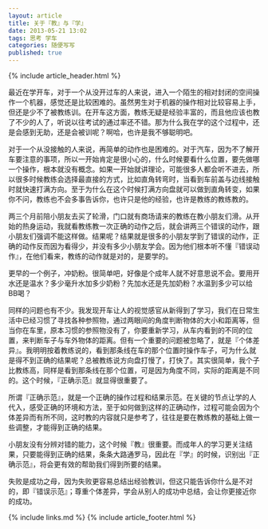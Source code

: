 ```yaml
---
layout: article
title: 关于『教』与『学』
date: 2013-05-21 13:02
tags: 思考 学车
categories: 随便写写
published: true
---
```


{% include  article_header.html %}

最近在学开车，对于一个从没开过车的人来说，进入一个陌生的相对封闭的空间操作一个机器，感觉还是比较困难的。虽然男生对于机器的操作相对比较容易上手，但还是少不了被教练训。在开车这方面，教练无疑是经验丰富的，而且他应该也教了不少的人了，听说以往考试的通过率还不错。那为什么我在学的这个过程中，还是会感到无助，还是会被训呢？啊哈，也许是我不够聪明吧。

对于一个从没接触的人来说，再简单的动作也是困难的。对于汽车，因为不了解开车要注意的事项，所以一开始肯定是很小心的，什么时候要看什么位置，要先做哪一个操作，根本就没有概念。如果一开始就讲理论，可能很多人都会听不进去，所以很多时候教练会选择最直接的方式，比如直角转弯时，当看到车前盖与边线接触时就快速打满方向。至于为什么在这个时候打满方向盘就可以做到直角转变，如果你不问，教练也不会多事告诉你，也许只是他的经验，也许是教练的教练教的。

两三个月前陪小朋友去买了轮滑，门口就有商场请来的教练在教小朋友们滑。从开始的热身运动，我就看教练教一次正确的动作之后，就会讲两三个错误的动作，跟小朋友们强调不能这样做。结果呢？结果就是很多的小朋友学到了错误的动作，正确的动作反而因为看得少，并没有多少小朋友学会。因为他们根本听不懂『错误动作』，在他们看来，教练的动作就是对的，是要学的。

更早的一个例子，冲奶粉。很简单吧，好像是个成年人就不好意思说不会。要用开水还是温水？多少毫升水加多少奶粉？先加水还是先加奶粉？水温到多少可以给BB喝？

同样的问题也有不少。我发现开车让人的视觉感官从新得到了学习，我们在日常生活中已经习惯了寻找各种参照物，通过两眼间的角度判断物体的大小和距离等，但当你在车里，原本习惯的参照物没有了，你要重新学习，从车内看到的不同的位置，来判断车子与车外物体的距离。但有一个重要的问题被忽略了，就是『个体差异』。我明明按着教练说的，看到那条线在车的那个位置时操作车子，可为什么就是得不到正确的结果呢？总被教练说方向盘打慢了，打快了。其实很简单，我个子比教练高，同样是看到那条线在那个位置，可是因为角度不同，实际的距离是不同的。这个时候，『正确示范』就显得很重要了。

所谓『正确示范』，就是一个正确的操作过程和结果示范。在关键的节点让学的人代入，感受正确的环境和方法，至于如何做到这样的正确动作，过程可能会因为个体差异而有所不同，这时教的内容就只是参考了，往往是要在教练教的基础上做一些调整，才能得到正确的结果。

小朋友没有分辨对错的能力，这个时候『教』很重要。而成年人的学习更关注结果，只要能得到正确的结果，条条大路通罗马，因此在『学』的时候，识别出『正确示范』，将会更有效的帮助我们得到所要的结果。

失败是成功之母，因为失败更容易总结出经验教训，但这只能告诉你什么是不对的，即『错误示范』；尊重个体差异，学会从别人的成功中总结，会让你更接近你的成功。

{% include links.md %}
{% include article_footer.html %}
